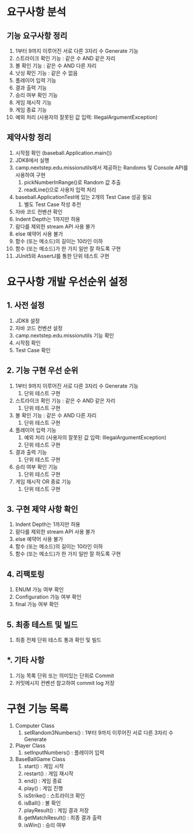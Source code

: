 # 요구사항 분석

## 기능 요구사항 정리

1. 1부터 9까지 이루어진 서로 다른 3자리 수 Generate 기능
2. 스트라이크 확인 기능 : 같은 수 AND 같은 자리
3. 볼 확인 기능 : 같은 수 AND 다른 자리
4. 낫싱 확인 기능 : 같은 수 없음
5. 플레이어 입력 기능
6. 결과 출력 기능
7. 승리 여부 확인 기능
8. 게임 재시작 기능
9. 게임 종료 기능
10. 예외 처리 (사용자의 잘못된 값 입력: IllegalArgumentException)

## 제약사항 정리

1. 시작점 확인 (baseball.Application.main())
2. JDK8에서 실행
3. camp.nextstep.edu.missionutils에서 제공하는 Randoms 및 Console API를 사용하여 구현
    1. pickNumberInRange()로 Random 값 추출
    2. readLine()으로 사용자 입력 처리
4. baseball.ApplicationTest에 있는 2개의 Test Case 성공 필요
    1. 별도 Test Case 작성 추천
5. 자바 코드 컨벤션 확인
6. Indent Depth는 1까지만 허용
7. 람다를 제외한 stream API 사용 불가
8. else 예약어 사용 불가
9. 함수 (또는 메소드)의 길이는 10라인 이하
10. 함수 (또는 메소드)가 한 가지 일만 잘 하도록 구현
11. JUnit5와 AssertJ를 통한 단위 테스트 구현

# 요구사항 개발 우선순위 설정

## 1. 사전 설정

1. JDK8 설정
2. 자바 코드 컨벤션 설정
3. camp.nextstep.edu.missionutils 기능 확인
4. 시작점 확인
5. Test Case 확인

## 2. 기능 구현 우선 순위

1. 1부터 9까지 이루어진 서로 다른 3자리 수 Generate 기능
    1. 단위 테스트 구현
2. 스트라이크 확인 기능 : 같은 수 AND 같은 자리
    1. 단위 테스트 구현
3. 볼 확인 기능 : 같은 수 AND 다른 자리
    1. 단위 테스트 구현
5. 플레이어 입력 기능
    1. 예외 처리 (사용자의 잘못된 값 입력: IllegalArgumentException)
    2. 단위 테스트 구현
6. 결과 출력 기능
    1. 단위 테스트 구현
7. 승리 여부 확인 기능
    1. 단위 테스트 구현
8. 게임 재시작 OR 종료 기능
    1. 단위 테스트 구현

## 3. 구현 제약 사항 확인

1. Indent Depth는 1까지만 허용
2. 람다를 제외한 stream API 사용 불가
3. else 예약어 사용 불가
4. 함수 (또는 메소드)의 길이는 10라인 이하
5. 함수 (또는 메소드)가 한 가지 일만 잘 하도록 구현

## 4. 리팩토링

1. ENUM 가능 여부 확인
2. Configuration 가능 여부 확인
3. final 가능 여부 확인

## 5. 최종 테스트 및 빌드

1. 최종 전체 단위 테스트 통과 확인 및 빌드

## *. 기타 사항

1. 기능 목록 단위 또는 의미있는 단위로 Commit
2. 커밋메시지 컨벤션 참고하여 commit log 저장

# 구현 기능 목록

1. Computer Class
    1. setRandom3Numbers() : 1부터 9까지 이루어진 서로 다른 3자리 수 Generate
2. Player Class
    1. setInputNumbers() : 플레이어 입력
4. BaseBallGame Class
    1. start() : 게임 시작
    2. restart() : 게임 재시작
    3. end() : 게임 종료
    4. play() : 게임 진행
    5. isStrike() : 스트라이크 확인
    6. isBall() : 볼 확인
    7. playResult() : 게임 결과 저장
    8. getMatchResult() : 최종 결과 출력
    9. isWin() : 승리 여부
